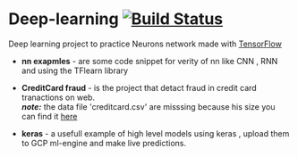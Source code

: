 # Deep-learning  [![Build Status](https://travis-ci.org/motkeg/Deep-learning.svg?branch=master)](https://travis-ci.org/motkeg/Deep-learning)
Deep learning project to practice Neurons network made with [TensorFlow](https://www.tensorflow.org/)
* **nn exapmles** - are some code snippet for verity of nn like CNN , RNN and using the TFlearn library
* **CreditCard fraud** - is the project that detact fraud in credit card tranactions on web.  
   _**note:**_ the data file 'creditcard.csv' are misssing because his size you can find it [here](https://www.kaggle.com/dalpozz/creditcardfraud/data)

* **keras** - a usefull example of high level models using keras , upload them to GCP ml-engine and make live predictions.    